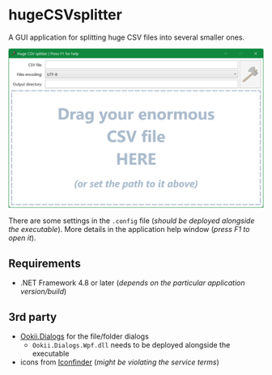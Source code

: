 # hugeCSVsplitter

A GUI application for splitting huge CSV files into several smaller ones.

![hugeCSVsplitter main window screenshot](/img/mainwindow.png?raw=true "hugeCSVsplitter main window screenshot")

There are some settings in the `.config` file (*should be deployed alongside the executable*). More details in the application help window (*press F1 to open it*).

## Requirements

- .NET Framework 4.8 or later (*depends on the particular application version/build*)

## 3rd party

- [Ookii.Dialogs](https://ookii.org/Software/Dialogs/) for the file/folder dialogs
    + `Ookii.Dialogs.Wpf.dll` needs to be deployed alongside the executable
- icons from [Iconfinder](https://iconfinder.com/) (*might be violating the service terms*)
